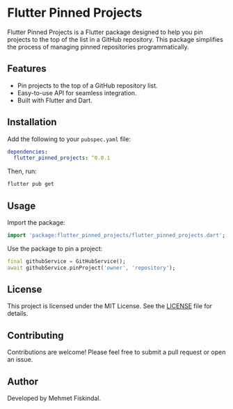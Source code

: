 # Flutter Pinned Projects

Flutter Pinned Projects is a Flutter package designed to help you pin projects to the top of the list in a GitHub repository. This package simplifies the process of managing pinned repositories programmatically.

## Features

- Pin projects to the top of a GitHub repository list.
- Easy-to-use API for seamless integration.
- Built with Flutter and Dart.

## Installation

Add the following to your `pubspec.yaml` file:

```yaml
dependencies:
  flutter_pinned_projects: ^0.0.1
```

Then, run:

```bash
flutter pub get
```

## Usage

Import the package:

```dart
import 'package:flutter_pinned_projects/flutter_pinned_projects.dart';
```

Use the package to pin a project:

```dart
final githubService = GitHubService();
await githubService.pinProject('owner', 'repository');
```

## License

This project is licensed under the MIT License. See the [LICENSE](LICENSE) file for details.

## Contributing

Contributions are welcome! Please feel free to submit a pull request or open an issue.

## Author

Developed by Mehmet Fiskindal.
